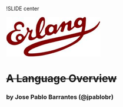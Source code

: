 !SLIDE center

![Erlang Man and Ruby Guy](erlang.jpg)

<h1 style="text-decoration:line-through;">A Language Overview</h1>

### by Jose Pablo Barrantes (@jpablobr)

